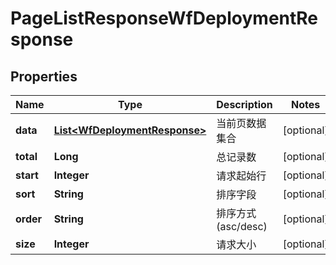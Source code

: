 
# PageListResponseWfDeploymentResponse

## Properties
Name | Type | Description | Notes
------------ | ------------- | ------------- | -------------
**data** | [**List&lt;WfDeploymentResponse&gt;**](WfDeploymentResponse.md) | 当前页数据集合 |  [optional]
**total** | **Long** | 总记录数 |  [optional]
**start** | **Integer** | 请求起始行 |  [optional]
**sort** | **String** | 排序字段 |  [optional]
**order** | **String** | 排序方式(asc/desc) |  [optional]
**size** | **Integer** | 请求大小 |  [optional]



